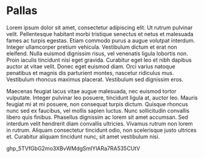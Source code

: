 # Pallas
Lorem ipsum dolor sit amet, consectetur adipiscing elit. Ut rutrum pulvinar velit. Pellentesque habitant morbi tristique senectus et netus et malesuada fames ac turpis egestas. Etiam commodo purus a augue volutpat interdum. Integer ullamcorper pretium vehicula. Vestibulum dictum et erat non eleifend. Nulla euismod dignissim risus, vel venenatis ligula lobortis non. Proin iaculis tincidunt nisi eget gravida. Curabitur eget leo et nibh dapibus auctor at vitae velit. Donec eget euismod diam. Orci varius natoque penatibus et magnis dis parturient montes, nascetur ridiculus mus. Vestibulum rhoncus maximus placerat. Vestibulum sed dignissim eros.

Maecenas feugiat lacus vitae augue malesuada, nec euismod tortor vulputate. Integer pulvinar leo posuere, tincidunt ligula at, auctor leo. Mauris feugiat mi at mi posuere, non consequat turpis dictum. Quisque rhoncus nunc sed ex faucibus, vel mollis sapien luctus. Nunc sollicitudin convallis libero quis finibus. Phasellus dignissim ac lorem sit amet accumsan. Sed interdum velit hendrerit diam convallis ultricies. Vivamus rutrum non lorem in rutrum. Aliquam consectetur tincidunt odio, non scelerisque justo ultrices et. Curabitur aliquam tincidunt nunc, sit amet vestibulum nisi.

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

